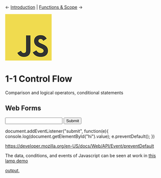 
← [Introduction](1-0-introduction.md) | [Functions & Scope](1-3-functions-scope.md) →

<a href="../../README.md"><img width="150" src="../../assets/img/logos/logo-javascript-150w.png"></a>

# 1-1 Control Flow

Comparison and logical operators, conditional statements












## Web Forms


<form action="#">

  <input type="text" id="hi">
  <input type="submit">
</form>

document.addEventListener("submit", function(e){
	console.log(document.getElementById("hi").value);
  e.preventDefault();
})

https://developer.mozilla.org/en-US/docs/Web/API/Event/preventDefault



The data, conditions, and events of Javascript can be seen at work in [this lamp demo](https://omundy.github.io/learn-javascript/1-0-introduction/javascript-lamp/index.html)





 [output](https://www.w3schools.com/js/js_output.asp),
